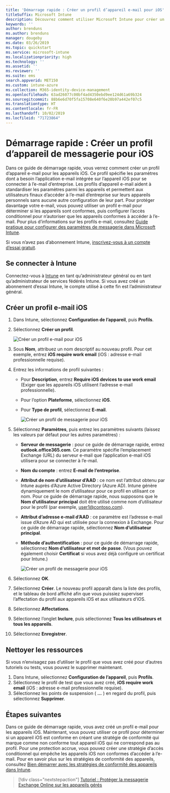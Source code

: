 ```yaml
---
title: 'Démarrage rapide : Créer un profil d’appareil e-mail pour iOS'
titleSuffix: Microsoft Intune
description: Découvrez comment utiliser Microsoft Intune pour créer un profil d’appareil e-mail afin que les appareils iOS puissent se connecter de manière sécurisée à l’e-mail d’entreprise.
keywords: ''
author: brenduns
ms.author: brenduns
manager: dougeby
ms.date: 03/26/2019
ms.topic: quickstart
ms.service: microsoft-intune
ms.localizationpriority: high
ms.technology: ''
ms.assetid: ''
ms.reviewer: ''
ms.suite: ems
search.appverid: MET150
ms.custom: intune-azure
ms.collection: M365-identity-device-management
ms.openlocfilehash: 63ad26077c00bf4ad4350ebd9ee124d61a69b324
ms.sourcegitcommit: 88b6e6d70f5fa15708e640f6e20b97a442ef07c5
ms.translationtype: HT
ms.contentlocale: fr-FR
ms.lasthandoff: 10/02/2019
ms.locfileid: "71723864"
---
```

# <a name="quickstart-create-an-email-device-profile-for-ios"></a>Démarrage rapide : Créer un profil d’appareil de messagerie pour iOS

Dans ce guide de démarrage rapide, vous verrez comment créer un profil d’appareil e-mail pour les appareils iOS. Ce profil spécifie les paramètres dont a besoin l’application e-mail intégrée sur l’appareil iOS pour se connecter à l’e-mail d’entreprise. Les profils d’appareil e-mail aident à standardiser les paramètres parmi les appareils et permettent aux utilisateurs finaux d’accéder à l’e-mail d’entreprise sur leurs appareils personnels sans aucune autre configuration de leur part. Pour protéger davantage votre e-mail, vous pouvez utiliser un profil e-mail pour déterminer si les appareils sont conformes, puis configurer l’accès conditionnel pour n’autoriser que les appareils conformes à accéder à l’e-mail. Pour plus d’informations sur les profils e-mail, consultez [Guide pratique pour configurer des paramètres de messagerie dans Microsoft Intune](email-settings-configure.md).

Si vous n’avez pas d’abonnement Intune, [inscrivez-vous à un compte d’essai gratuit](../fundamentals/free-trial-sign-up.md).

## <a name="sign-in-to-intune"></a>Se connecter à Intune

Connectez-vous à [Intune](https://aka.ms/intuneportal) en tant qu’administrateur général ou en tant qu’administrateur de services fédérés Intune. Si vous avez créé un abonnement d’essai Intune, le compte utilisé à cette fin est l’administrateur général.

## <a name="create-an-ios-email-profile"></a>Créer un profil e-mail iOS
1. Dans Intune, sélectionnez **Configuration de l’appareil**, puis **Profils**.
2. Sélectionnez **Créer un profil**.
   
   ![Créer un profil e-mail pour iOS](./media/quickstart-email-profile/ios-create-profile.png)

3. Sous **Nom**, attribuez un nom descriptif au nouveau profil. Pour cet exemple, entrez **iOS require work email** (iOS : adresse e-mail professionnelle requise).
4. Entrez les informations de profil suivantes :
   - Pour **Description**, entrez **Require iOS devices to use work email** (Exiger que les appareils iOS utilisent l’adresse e-mail professionnelle).
   - Pour l’option **Plateforme**, sélectionnez **iOS**.
   - Pour **Type de profil**, sélectionnez **E-mail**.
    
     ![Créer un profil de messagerie pour iOS](./media/quickstart-email-profile/ios-email-profile-name.png)

5. Sélectionnez **Paramètres**, puis entrez les paramètres suivants (laissez les valeurs par défaut pour les autres paramètres) :
   - **Serveur de messagerie** : pour ce guide de démarrage rapide, entrez **outlook.office365.com**. Ce paramètre spécifie l’emplacement Exchange (URL) du serveur e-mail que l’application e-mail iOS utilisera pour se connecter à l’e-mail.
   - **Nom du compte** : entrez **E-mail de l’entreprise**.
   - **Attribut de nom d’utilisateur d’AAD** : ce nom est l’attribut obtenu par Intune auprès d’Azure Active Directory (Azure AD). Intune génère dynamiquement le nom d’utilisateur pour ce profil en utilisant ce nom. Pour ce guide de démarrage rapide, nous supposons que le **Nom d’utilisateur principal** doit être utilisé comme nom d’utilisateur pour le profil (par exemple, user1@contoso.com).
   - **Attribut d’adresse e-mail d’AAD** : ce paramètre est l’adresse e-mail issue d’Azure AD qui est utilisée pour la connexion à Exchange. Pour ce guide de démarrage rapide, sélectionnez **Nom d’utilisateur principal**.
   - **Méthode d’authentification** : pour ce guide de démarrage rapide, sélectionnez **Nom d’utilisateur et mot de passe**. (Vous pouvez également choisir **Certificat** si vous avez déjà configuré un certificat pour Intune.)
    
     ![Créer un profil de messagerie pour iOS](./media/quickstart-email-profile/ios-email-profile.png)

6. Sélectionnez **OK**.
7. Sélectionnez **Créer**. Le nouveau profil apparaît dans la liste des profils, et le tableau de bord affiché afin que vous puissiez superviser l’affectation du profil aux appareils iOS et aux utilisateurs d’iOS.
8. Sélectionnez **Affectations**.
9. Sélectionnez l’onglet **Inclure**, puis sélectionnez **Tous les utilisateurs et tous les appareils**. 
10. Sélectionnez **Enregistrer**.

## <a name="clean-up-resources"></a>Nettoyer les ressources
Si vous n’envisagez pas d’utiliser le profil que vous avez créé pour d’autres tutoriels ou tests, vous pouvez le supprimer maintenant.
1. Dans Intune, sélectionnez **Configuration de l’appareil**, puis **Profils**.
2. Sélectionnez le profil de test que vous avez créé, **iOS require work email** (iOS : adresse e-mail professionnelle requise).
3. Sélectionnez les points de suspension ( **...** ) en regard du profil, puis sélectionnez **Supprimer**.

## <a name="next-steps"></a>Étapes suivantes

Dans ce guide de démarrage rapide, vous avez créé un profil e-mail pour les appareils iOS. Maintenant, vous pouvez utiliser ce profil pour déterminer si un appareil iOS est conforme en créant une stratégie de conformité qui marque comme non conforme tout appareil iOS qui ne correspond pas au profil. Pour une protection accrue, vous pouvez créer une stratégie d’accès conditionnel qui empêche les appareils iOS non conformes d’accéder à l’e-mail. Pour en savoir plus sur les stratégies de conformité des appareils, consultez [Bien démarrer avec les stratégies de conformité des appareils dans Intune](../protect/device-compliance-get-started.md).

> [!div class="nextstepaction"]
> [Tutoriel : Protéger la messagerie Exchange Online sur les appareils gérés](../tutorial-protect-email-on-enrolled-devices.md)
